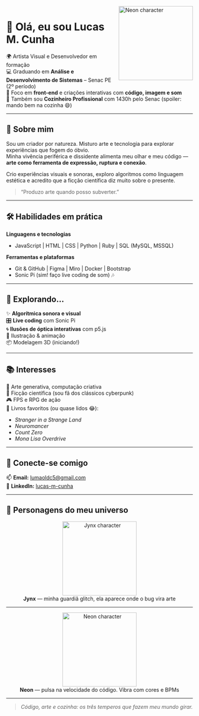 <img align="right" src="https://raw.githubusercontent.com/LucasMOCunha/Profano-3D/main/Neon-X.glb" alt="Neon character" width="200"/>

# 👋 Olá, eu sou Lucas M. Cunha

🌍 Artista Visual e Desenvolvedor em formação  
💻 Graduando em **Análise e Desenvolvimento de Sistemas** – Senac PE (2º período)  
🎯 Foco em **front-end** e criações interativas com **código, imagem e som**  
🍳 Também sou **Cozinheiro Profissional** com 1430h pelo Senac (spoiler: mando bem na cozinha 😄)

---

## 🚀 Sobre mim

Sou um criador por natureza. Misturo arte e tecnologia para explorar experiências que fogem do óbvio.  
Minha vivência periférica e dissidente alimenta meu olhar e meu código — **arte como ferramenta de expressão, ruptura e conexão**.

Crio experiências visuais e sonoras, exploro algoritmos como linguagem estética e acredito que a ficção científica diz muito sobre o presente.

> “Produzo arte quando posso subverter.”

---

## 🛠️ Habilidades em prática

**Linguagens e tecnologias**
- JavaScript | HTML | CSS | Python | Ruby | SQL (MySQL, MSSQL)

**Ferramentas e plataformas**
- Git & GitHub | Figma | Miro | Docker | Bootstrap  
- Sonic Pi (sim! faço live coding de som) 🎶

---

## 🧪 Explorando...

✨ **Algorítmica sonora e visual**  
🎛️ **Live coding** com Sonic Pi  
🌀 **Ilusões de óptica interativas** com p5.js  
🎨 Ilustração & animação  
📦 Modelagem 3D (iniciando!)

---

## 📚 Interesses

🧠 Arte generativa, computação criativa  
🚀 Ficção científica (sou fã dos clássicos cyberpunk)  
🎮 FPS e RPG de ação  
📖 Livros favoritos (ou quase lidos 😂):
- *Stranger in a Strange Land*  
- *Neuromancer*  
- *Count Zero*  
- *Mona Lisa Overdrive*

---

## 🤝 Conecte-se comigo

📫 **Email:** lumaoldc5@gmail.com  
🔗 **LinkedIn:** [lucas-m-cunha](https://www.linkedin.com/in/lucas-m-cunha-9063a0322/)  

---

## 🧬 Personagens do meu universo

<div align="center">

<img src="https://raw.githubusercontent.com/LucasMOCunha/Profano-3D/main/jynx-punk.glb" alt="Jynx character" width="200"/>
<br/>
<strong>Jynx</strong> — minha guardiã glitch, ela aparece onde o bug vira arte

---

<img src="https://raw.githubusercontent.com/SEU-USUARIO/SEU-REPO/main/Neon-X.glt" alt="Neon character" width="200"/>
<br/>
<strong>Neon</strong> — pulsa na velocidade do código. Vibra com cores e BPMs

</div>

---

> _Código, arte e cozinha: os três temperos que fazem meu mundo girar._
